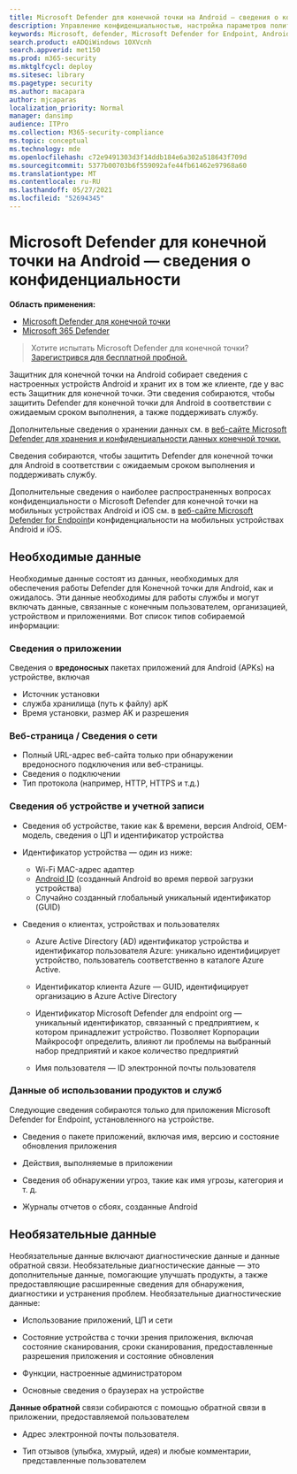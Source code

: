```yaml
---
title: Microsoft Defender для конечной точки на Android — сведения о конфиденциальности
description: Управление конфиденциальностью, настройка параметров политики, которые влияют на конфиденциальность и сведения о диагностических данных, собранных в Microsoft Defender для конечной точки на Android.
keywords: Microsoft, defender, Microsoft Defender for Endpoint, Android, privacy, diagnostic
search.product: eADQiWindows 10XVcnh
search.appverid: met150
ms.prod: m365-security
ms.mktglfcycl: deploy
ms.sitesec: library
ms.pagetype: security
ms.author: macapara
author: mjcaparas
localization_priority: Normal
manager: dansimp
audience: ITPro
ms.collection: M365-security-compliance
ms.topic: conceptual
ms.technology: mde
ms.openlocfilehash: c72e9491303d3f14ddb184e6a302a518643f709d
ms.sourcegitcommit: 5377b00703b6f559092afe44fb61462e97968a60
ms.translationtype: MT
ms.contentlocale: ru-RU
ms.lasthandoff: 05/27/2021
ms.locfileid: "52694345"
---
```

#  <a name="microsoft-defender-for-endpoint-on-android---privacy-information"></a>Microsoft Defender для конечной точки на Android — сведения о конфиденциальности

**Область применения:**
- [Microsoft Defender для конечной точки](https://go.microsoft.com/fwlink/p/?linkid=2154037)
- [Microsoft 365 Defender](https://go.microsoft.com/fwlink/?linkid=2118804)

> Хотите испытать Microsoft Defender для конечной точки? [Зарегистрився для бесплатной пробной.](https://www.microsoft.com/microsoft-365/windows/microsoft-defender-atp?ocid=docs-wdatp-exposedapis-abovefoldlink) 


Защитник для конечной точки на Android собирает сведения с настроенных устройств Android и хранит их в том же клиенте, где у вас есть Защитник для конечной точки. Эти сведения собираются, чтобы защитить Defender для конечной точки для Android в соответствии с ожидаемым сроком выполнения, а также поддерживать службу.

Дополнительные сведения о хранении данных см. в [веб-сайте Microsoft Defender для хранения и конфиденциальности данных конечной точки.](data-storage-privacy.md)

Сведения собираются, чтобы защитить Defender для конечной точки для Android в соответствии с ожидаемым сроком выполнения и поддерживать службу.

Дополнительные сведения о наиболее распространенных вопросах конфиденциальности о Microsoft Defender для конечной точки на мобильных устройствах Android и iOS см. в [веб-сайте Microsoft Defender for Endpoint](https://support.microsoft.com/topic/microsoft-defender-for-endpoint-and-your-privacy-on-android-and-ios-mobile-devices-4109bc54-8ec5-4433-9c33-d359b75ac22a)и конфиденциальности на мобильных устройствах Android и iOS.

## <a name="required-data"></a>Необходимые данные 

Необходимые данные состоят из данных, необходимых для обеспечения работы Defender для Конечной точки для Android, как и ожидалось. Эти данные необходимы для работы службы и могут включать данные, связанные с конечным пользователем, организацией, устройством и приложениями. Вот список типов собираемой информации:

### <a name="app-information"></a>Сведения о приложении

Сведения о **вредоносных** пакетах приложений для Android (APKs) на устройстве, включая

-  Источник установки
-  служба хранилища (путь к файлу) apK
-  Время установки, размер AK и разрешения

### <a name="web-page--network-information"></a>Веб-страница / Сведения о сети

- Полный URL-адрес веб-сайта только при обнаружении вредоносного подключения или веб-страницы.
- Сведения о подключении
- Тип протокола (например, HTTP, HTTPS и т.д.)


### <a name="device-and-account-information"></a>Сведения об устройстве и учетной записи

- Сведения об устройстве, такие как & времени, версия Android, OEM-модель, сведения о ЦП и идентификатор устройства
- Идентификатор устройства — один из ниже:
    - Wi-Fi MAC-адрес адаптер
    - [Android ID](https://developer.android.com/reference/android/provider/Settings.Secure#ANDROID_ID) (созданный Android во время первой загрузки устройства)
    - Случайно созданный глобальный уникальный идентификатор (GUID)

- Сведения о клиентах, устройствах и пользователях
    -   Azure Active Directory (AD) идентификатор устройства и идентификатор пользователя Azure: уникально идентифицирует устройство, пользователь соответственно в каталоге Azure Active.

    -   Идентификатор клиента Azure — GUID, идентифицирует организацию в Azure Active Directory

    -   Идентификатор Microsoft Defender для endpoint org — уникальный идентификатор, связанный с предприятием, к котором принадлежит устройство. Позволяет Корпорации Майкрософт определить, влияют ли проблемы на выбранный набор предприятий и какое количество предприятий 

    -   Имя пользователя — ID электронной почты пользователя

### <a name="product-and-service-usage-data"></a>Данные об использовании продуктов и служб

Следующие сведения собираются только для приложения Microsoft Defender for Endpoint, установленного на устройстве. 

-   Сведения о пакете приложений, включая имя, версию и состояние обновления приложения

-   Действия, выполняемые в приложении

-   Сведения об обнаружении угроз, такие как имя угрозы, категория и т. д.

-   Журналы отчетов о сбоях, созданные Android

## <a name="optional-data"></a>Необязательные данные

Необязательные данные включают диагностические данные и данные обратной связи. Необязательные диагностические данные — это дополнительные данные, помогающие улучшать продукты, а также предоставляющие расширенные сведения для обнаружения, диагностики и устранения проблем. Необязательные диагностические данные:

-   Использование приложений, ЦП и сети

-   Состояние устройства с точки зрения приложения, включая состояние сканирования, сроки сканирования, предоставленные разрешения приложения и состояние обновления

-   Функции, настроенные администратором

-   Основные сведения о браузерах на устройстве

**Данные обратной** связи собираются с помощью обратной связи в приложении, предоставляемой пользователем

-   Адрес электронной почты пользователя.

-   Тип отзывов (улыбка, хмурый, идея) и любые комментарии, представленные пользователем
